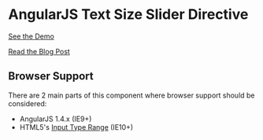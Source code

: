 # AngularJS Text Size Slider Directive

[See the Demo](http://codepen.io/alexandercastillo/details/YXrmPE/)

[Read the Blog Post](http://www.castillo.io/blog/angular-text-slider)


## Browser Support

There are 2 main parts of this component where browser support should be considered:

* AngularJS 1.4.x (IE9+)
* HTML5's [Input Type Range](http://caniuse.com/#feat=input-range) (IE10+)